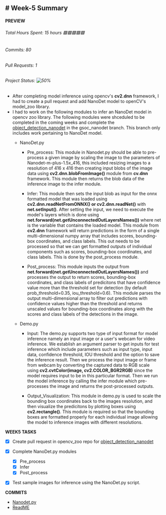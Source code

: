 ## # Week-5 Summary

#### PREVIEW
###### Total Hours Spent: 15 hours 🟩🟩🟩🟩🟩
###### Commits: 80
###### Pull Requests: 1 
###### Project Status: ![50%](https://progress-bar.dev/50)


- After completing model inference using opencv's <b>cv2.dnn</b> framework, I had to create a pull request and add NanoDet model to openCV's model_zoo library. 
- I had to work on the following modules to infer an NanoDet model in opencv zoo library. The following modules were shceduled to be completed in the coming weeks and complete the [object_detection_nanodet](https://github.com/Sidd1609/opencv_zoo/tree/gsoc_nanodet/models/object_detection_nanodet) in the gsoc_nanodet branch. This branch only includes work pertaining to NanoDet model.
  - NanoDet.py
    - Pre_process: This module in Nanodet.py should be able to pre-process a given image by scaling the image to the parameters of Nanodet-m-plus-1.5x_416, this included resizing images to a resolution of 416 x 416 then creating input blobs of the image data using <b>cv2.dnn.blobFromImage()</b> module from <b>cv.dnn</b> framework. This module then returns the blob data of the inference image to the infer module.
  
    - Infer: This module then sets the input blob as input for the onnx formatted model that was loaded using <b>cv2.dnn.readNetFromONNX() or cv2.dnn.readNet()</b> with <b>net.setInput()</b>. After setting the input, we need to execute the model's layers which is done using <b>net.forward(net.getUnconnectedOutLayersNames())</b> where net is the variable that contains the loaded model. This module from <b>cv2.dnn</b> framework will return predictions in the form of a single multi-dimensional numpy array that includes scores, bounding-box coordinates, and class labels. This out needs to be processed so that we can get formatted outputs of individual components such as scores, bounding-box coordinates, and class labels. This is done by the post_process module.
   
    - Post_process: This module inputs the output from <b>net.forward(net.getUnconnectedOutLayersNames())</b> and processes the output to return scores, bounding-box coordinates, and class labels of predicitons that have confidence value more than the threshold set for detection (by default prob_threshold=0.35, iou_threshold=0.6). This module parses the output multi-dimensional array to filter out predictions with confidence values higher than the threshold and returns unscaled values for bounding-box coordinates along with the scores and class labels of the detections in the image.
    
  - Demo.py
    - Input: The demo.py supports two type of input format for model inference namely an input image or a user's webcam for video inference. We establish an argument parser to get inputs for test inference which include parameters such as input type, input data, confidence threshold, IOU threshold and the option to save the inference result. Then we process the input image or frame from webcam by converting the captured data to RGB scale using <b>cv2.cvtColor(image, cv2.COLOR_BGR2RGB)</b> since the model requires input to be in this particular format. Then we run the model inference by calling the infer module which pre-processes the image and returns the post-processed outputs. 
   
    - Output_Visualization: This module in demo.py is used to scale the bounding box coordinates back to the images resolution, and then visualize the predicitons by plotting boxes using <b>cv2.rectangle()</b>. This module is required so that the bounding boxes are formatted properly for each individual image allowing the model to inference images with different resolutions. 

<b>WEEK5 TASKS</b>
- [x] Create pull request in opencv_zoo repo for [object_detection_nanodet](https://github.com/opencv/opencv_zoo/pull/87)
- [x] Complete NanoDet.py modules
  - [x] Pre_process
  - [x] Infer
  - [x] Post_process
- [x] Test sample images for inference using the NanoDet.py script. 


<b>COMMITS</b>
- [Nanodet.py](https://github.com/opencv/opencv_zoo/pull/87/commits/82c5161bf6bc1bdc57e9021e6a7b65108bf39ef4)
- [ReadME](https://github.com/opencv/opencv_zoo/pull/87/commits/ede0f6965c6d41c90b1f0887af573f5f5185b97f)
